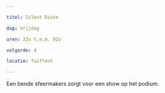 ```yaml
---

titel: Silent Disco

dag: Vrijdag

uren: 22u t.e.m. 02u

volgorde: 4

locatie: fuiftent

---
```


Een bende sfeermakers zorgt voor een show op het podium.
